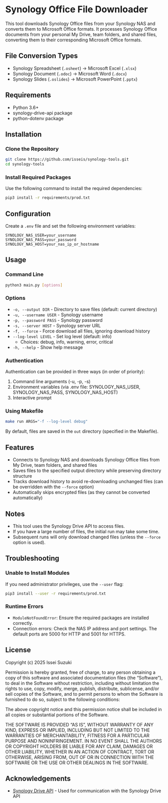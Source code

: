 # Synology Office File Downloader

This tool downloads Synology Office files from your Synology NAS and converts them to Microsoft Office formats. It processes Synology Office documents from your personal My Drive, team folders, and shared files, converting them to their corresponding Microsoft Office formats.

## File Conversion Types

- Synology Spreadsheet (`.osheet`) → Microsoft Excel (`.xlsx`)
- Synology Document (`.odoc`) → Microsoft Word (`.docx`)
- Synology Slides (`.oslides`) → Microsoft PowerPoint (`.pptx`)

## Requirements

- Python 3.6+
- synology-drive-api package
- python-dotenv package

## Installation

### Clone the Repository

```bash
git clone https://github.com/isseis/synology-tools.git
cd synology-tools
```

### Install Required Packages

Use the following command to install the required dependencies:

```bash
pip3 install -r requirements/prod.txt
```

## Configuration

Create a `.env` file and set the following environment variables:

```
SYNOLOGY_NAS_USER=your_username
SYNOLOGY_NAS_PASS=your_password
SYNOLOGY_NAS_HOST=your_nas_ip_or_hostname
```

## Usage

### Command Line

```bash
python3 main.py [options]
```

### Options

- `-o, --output DIR` - Directory to save files (default: current directory)
- `-u, --username USER` - Synology username
- `-p, --password PASS` - Synology password
- `-s, --server HOST` - Synology server URL
- `-f, --force` - Force download all files, ignoring download history
- `--log-level LEVEL` - Set log level (default: info)
  - Choices: debug, info, warning, error, critical
- `-h, --help` - Show help message

### Authentication

Authentication can be provided in three ways (in order of priority):

1. Command line arguments (-u, -p, -s)
2. Environment variables (via .env file: SYNOLOGY_NAS_USER, SYNOLOGY_NAS_PASS, SYNOLOGY_NAS_HOST)
3. Interactive prompt

### Using Makefile

```bash
make run ARGS="-f --log-level debug"
```

By default, files are saved in the `out` directory (specified in the Makefile).

## Features

- Connects to Synology NAS and downloads Synology Office files from My Drive, team folders, and shared files
- Saves files to the specified output directory while preserving directory structure
- Tracks download history to avoid re-downloading unchanged files (can be overridden with the `--force` option)
- Automatically skips encrypted files (as they cannot be converted automatically)

## Notes

- This tool uses the Synology Drive API to access files.
- If you have a large number of files, the initial run may take some time.
- Subsequent runs will only download changed files (unless the `--force` option is used).

## Troubleshooting

### Unable to Install Modules

If you need administrator privileges, use the `--user` flag:

```bash
pip3 install --user -r requirements/prod.txt
```

### Runtime Errors

- `ModuleNotFoundError`: Ensure the required packages are installed correctly.
- Connection errors: Check the NAS IP address and port settings. The default ports are 5000 for HTTP and 5001 for HTTPS.

## License

Copyright (c) 2025 Issei Suzuki

Permission is hereby granted, free of charge, to any person obtaining a copy of this software and associated documentation files (the “Software”), to deal in the Software without restriction, including without limitation the rights to use, copy, modify, merge, publish, distribute, sublicense, and/or sell copies of the Software, and to permit persons to whom the Software is furnished to do so, subject to the following conditions:

The above copyright notice and this permission notice shall be included in all copies or substantial portions of the Software.

THE SOFTWARE IS PROVIDED “AS IS”, WITHOUT WARRANTY OF ANY KIND, EXPRESS OR IMPLIED, INCLUDING BUT NOT LIMITED TO THE WARRANTIES OF MERCHANTABILITY, FITNESS FOR A PARTICULAR PURPOSE AND NONINFRINGEMENT. IN NO EVENT SHALL THE AUTHORS OR COPYRIGHT HOLDERS BE LIABLE FOR ANY CLAIM, DAMAGES OR OTHER LIABILITY, WHETHER IN AN ACTION OF CONTRACT, TORT OR OTHERWISE, ARISING FROM, OUT OF OR IN CONNECTION WITH THE SOFTWARE OR THE USE OR OTHER DEALINGS IN THE SOFTWARE.


## Acknowledgements

- [Synology Drive API](https://github.com/zbjdonald/synology-drive-api) - Used for communication with the Synology Drive API

